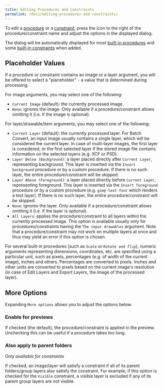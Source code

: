 ```yaml
---
title: Editing Procedures and Constraints
permalink: /docs/editing-procedures-and-constraints/
---
```


To edit a [procedure](Procedures.md) or a [constraint](Constraints.md), press the icon to the right of the procedure/constraint name and adjust the options in the displayed dialog.

The dialog will be automatically displayed for most [built-in procedures](Procedures.md#built-in-procedures) and some [built-in constraints](Constraints.md#built-in-constraints) when added.

## Placeholder Values

If a procedure or constraint contains an image or a layer argument, you will be offered to select a "placeholder" - a value that is determined during processing.

For image arguments, you may select one of the following:
* `Current Image` (default): the currently processed image.
* `None`: ignores the image. Only available if a procedure/constraint allows omitting it (i.e. if the image is optional).

For layer/drawable/item arguments, you may select one of the following:
* `Current Layer` (default): the currently processed layer. For Batch Convert, an input image usually contains a single layer, which will be considered the current layer. In case of multi-layer images, the first layer is considered, or the first selected layer if the stored image file contains information on the selected layers (e.g. XCF or PSD).
* `Layer Below (Background)`: a layer placed directly after `Current Layer`, representing background. This layer is inserted via the `Insert background` procedure or by a custom procedure. If there is no such layer, the entire procedure/constraint will be skipped.
* `Layer Above (Foreground)`: a layer placed directly before `Current Layer`, representing foreground. This layer is inserted via the `Insert foreground` procedure or by a custom procedure (e.g. `gimp-text-font` which renders a text layer). If there is no such layer, the entire procedure/constraint will be skipped.
* `None`: ignores the layer. Only available if a procedure/constraint allows omitting it (i.e. if the layer is optional).
* `All Layers`: applies the procedure/constraint to all layers within the currently processed image. This option is available usually only for procedures/constraints having the `The input drawables` argument. Note that a procedure/constraint may not work on multiple layers at once and thus may yield an error if this option is chosen.

For several built-in procedures (such as `Scale` or `Rotate and flip`), numeric arguments representing dimensions, coordinates, etc. are specified using a particular unit, such as pixels, percentages (e.g. of width of the current image), inches and others. Percentages are converted to pixels. Inches and other units are converted to pixels based on the current image's resolution (in case of Edit Layers and Export Layers, the image of the processed layer).


## More Options

Expanding `More options` allows you to adjust the options below.

### Enable for previews

If checked (the default), the procedure/constraint is applied in the preview.
Unchecking this can be useful if a procedure takes too long.

### Also apply to parent folders

*Only available for constraints*

If checked, an image/layer will satisfy a constraint if all of its parent folders/group layers also satisfy the constraint.
For example, if this option is checked for the `Visible` constraint, a visible layer is excluded if any of its parent group layers are not visible.
